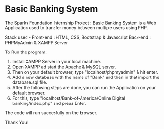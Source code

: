 # Basic Banking System
The Sparks Foundation Internship Project : Basic Banking System is a Web Application used to transfer money between multiple users using PHP.

Stack used - 
Front-end : HTML, CSS, Bootstrap & Javascript 
Back-end : PHPMyAdmin & XAMPP Server

To Run the program: 
1. Install XAMPP Server in your local machine.
2. Open XAMPP ad start the Apache & MySQL server.
3. Then on your default browser, type "localhost/phpmyadmin" & hit enter.
4. Add a new database with the name of "Bank" and then in that import the database.sql file.
5. After the following steps are done, you can run the Application on your default browser.
6. For this, type "localhost/Bank-of-America/Online Digital banking/index.php" and press Enter.

The code will run succesfully on the browser.

Thank You!
